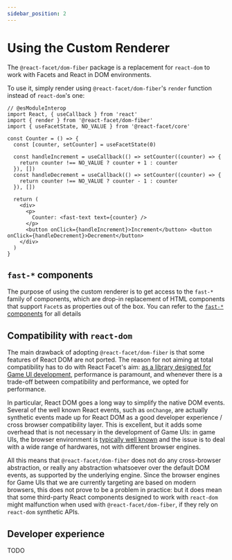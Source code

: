 ```yaml
---
sidebar_position: 2
---
```


# Using the Custom Renderer

The `@react-facet/dom-fiber` package is a replacement for `react-dom` to work with Facets and React in DOM environments.

To use it, simply render using `@react-facet/dom-fiber`'s `render` function instead of `react-dom`'s one:

```tsx twoslash
// @esModuleInterop
import React, { useCallback } from 'react'
import { render } from '@react-facet/dom-fiber'
import { useFacetState, NO_VALUE } from '@react-facet/core'

const Counter = () => {
  const [counter, setCounter] = useFacetState(0)

  const handleIncrement = useCallback(() => setCounter((counter) => {
    return counter !== NO_VALUE ? counter + 1 : counter
  }), [])
  const handleDecrement = useCallback(() => setCounter((counter) => {
    return counter !== NO_VALUE ? counter - 1 : counter
  }), [])

  return (
    <div>
      <p>
        Counter: <fast-text text={counter} />
      </p>
      <button onClick={handleIncrement}>Increment</button> <button onClick={handleDecrement}>Decrement</button>
    </div>
  )
}
```

## `fast-*` components

The purpose of using the custom renderer is to get access to the `fast-*` family of components, which are drop-in replacement of HTML components that support `Facet`s as properties out of the box. You can refer to the [`fast-*` components](../api/fast-components) for all details

## Compatibility with `react-dom`

The main drawback of adopting `@react-facet/dom-fiber` is that some features of React DOM are not ported. The reason for not aiming at total compatibility has to do with React Facet's aim: [as a library designed for Game UI development](../game-ui-development/overview), performance is paramount, and whenever there is a trade-off between compatibility and performance, we opted for performance.

In particular, React DOM goes a long way to simplify the native DOM events. Several of the well known React events, such as `onChange`, are actually synthetic events made up for React DOM as a good developer experience / cross browser compatibility layer. This is excellent, but it adds some overhead that is not necessary in the development of Game UIs: in game UIs, the browser environment is [typically well known](../game-ui-development/overview#target-runtimes) and the issue is to deal with a wide range of hardwares, not with different browser engines.

All this means that `@react-facet/dom-fiber` does not do any cross-browser abstraction, or really any abstraction whatsoever over the default DOM events, as supported by the underlying engine. Since the browser engines for Game UIs that we are currently targeting are based on modern browsers, this does not prove to be a problem in practice: but it does mean that some third-party React components designed to work with `react-dom` might malfunction when used with `@react-facet/dom-fiber`, if they rely on `react-dom` synthetic APIs.

## Developer experience

TODO
